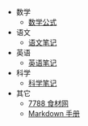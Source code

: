 - 数学
  - [数学公式](math/note.md)
- 语文
  - [语文笔记](chinese/note.md)
- 英语
  - [英语笔记](english/note.md)
- 科学
  - [科学笔记](science/note.md)
- 其它
  - [7788 食材网](other/7788sc.md)
  - [Markdown 手册](other/markdown.md)
